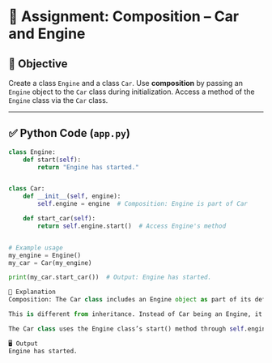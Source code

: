# 🚗 Assignment: Composition – Car and Engine

## 🎯 Objective
Create a class `Engine` and a class `Car`. Use **composition** by passing an `Engine` object to the `Car` class during initialization. Access a method of the `Engine` class via the `Car` class.

---

## ✅ Python Code (`app.py`)

```python
class Engine:
    def start(self):
        return "Engine has started."


class Car:
    def __init__(self, engine):
        self.engine = engine  # Composition: Engine is part of Car

    def start_car(self):
        return self.engine.start()  # Access Engine's method


# Example usage
my_engine = Engine()
my_car = Car(my_engine)

print(my_car.start_car())  # Output: Engine has started.

🧠 Explanation
Composition: The Car class includes an Engine object as part of its definition.

This is different from inheritance. Instead of Car being an Engine, it has an Engine.

The Car class uses the Engine class’s start() method through self.engine.start().

🖥️ Output
Engine has started.
